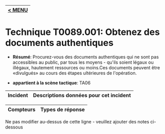 |[< MENU](../../README.md)|
|---|
# Technique T0089.001: Obtenez des documents authentiques

* **Résumé**: Procurez-vous des documents authentiques qui ne sont pas accessibles au public, par tous les moyens - qu'ils soient légaux ou illégaux, hautement ressources ou moins.Ces documents peuvent être «divulgués» au cours des étapes ultérieures de l'opération.

* **appartient à la scène tactique**: TA06


|Incident |Descriptions données pour cet incident |
|-------- |-------------------- |



|Compteurs |Types de réponse |
|-------- |-------------- |


Ne pas modifier au-dessus de cette ligne - veuillez ajouter des notes ci-dessous